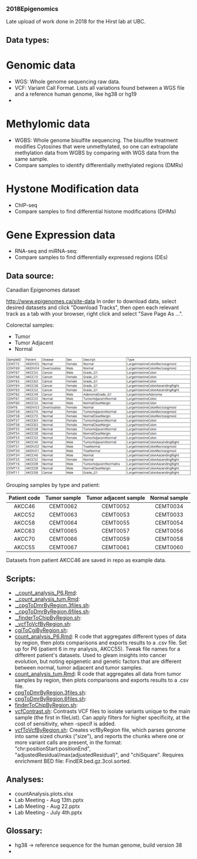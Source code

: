 ### 2018Epigenomics
Late upload of work done in 2018 for the Hirst lab at UBC.

## Data types:
# Genomic data
- WGS: Whole genome sequencing raw data.
- VCF: Variant Call Format. Lists all variations found between a WGS file and a reference human genome, like hg38 or hg19
- 

# Methylomic data 
- WGBS: Whole genome bisulfite sequencing. The bisulfite treatment modifies Cytosines that were unmethylated, so one can extrapolate methylation data from WGBS by comparing with WGS data from the same sample.
- Compare samples to identify differentially methylated regions (DMRs)

# Hystone Modification data
- ChIP-seq 
- Compare samples to find differential histone modifications (DHMs)


# Gene Expression data
- RNA-seq and miRNA-seq: 
- Compare samples to find differentially expressed regions (DEs)


## Data source:
Canadian Epigenomes dataset

http://www.epigenomes.ca/site-data
In order to download data, select desired datasets and click "Download Tracks", then open each relevant track as a tab with your browser, right click and select "Save Page As ...".

Colorectal samples:
- Tumor
- Tumor Adjacent
- Normal

![image](https://github.com/GiulioSP/2018Epigenomics/blob/main/new_files/data_breakdown.png)

Grouping samples by type and patient:

| Patient code | Tumor sample | Tumor adjacent sample | Normal sample |
| :----: | :----: | :----: | :----: |
| AKCC46 | CEMT0062 | CEMT0052 | CEMT0034 | 
| AKCC52 | CEMT0063 | CEMT0053 | CEMT0033 | 
| AKCC58 | CEMT0064 | CEMT0055 | CEMT0054 | 
| AKCC63 | CEMT0065 | CEMT0057 | CEMT0056 | 
| AKCC70 | CEMT0066 | CEMT0059 | CEMT0058 | 
| AKCC55 | CEMT0067 | CEMT0061 | CEMT0060 | 

Datasets from patient AKCC46 are saved in repo as example data.

## Scripts:
- [._count_analysis_P6.Rmd](https://github.com/GiulioSP/2018Epigenomics/blob/main/._count_analysis_P6.Rmd):
- [._count_analysis_tum.Rmd](https://github.com/GiulioSP/2018Epigenomics/blob/main/._count_analysis_tum.Rmd):
- [._cpgToDmrByRegion.3files.sh](https://github.com/GiulioSP/2018Epigenomics/blob/main/._cpgToDmrByRegion.3files.sh):
- [._cpgToDmrByRegion.6files.sh](https://github.com/GiulioSP/2018Epigenomics/blob/main/._cpgToDmrByRegion.6files.sh):
- [._finderToChipByRegion.sh](https://github.com/GiulioSP/2018Epigenomics/blob/main/._finderToChipByRegion.sh):
- [._vcfToVcfByRegion.sh](https://github.com/GiulioSP/2018Epigenomics/blob/main/._vcfToVcfByRegion.sh):
- [cgiToCgiByRegion.sh](https://github.com/GiulioSP/2018Epigenomics/blob/main/cgiToCgiByRegion.sh):
- [count_analysis_P6.Rmd](https://github.com/GiulioSP/2018Epigenomics/blob/main/count_analysis_P6.Rmd): R code that aggregates different types of data by region, then plots comparisons and exports results to a .csv file. Set up for P6 (patient 6 in my analysis, AKCC55). Tweak file names for a different patient's datasets. Used to gleam insights into cancer evolution, but noting epigenetic and genetic factors that are different between normal, tumor adjacent and tumor samples.
- [count_analysis_tum.Rmd](https://github.com/GiulioSP/2018Epigenomics/blob/main/count_analysis_tum.Rmd): R code that aggregates all data from tumor samples by region, then plots comparisons and exports results to a .csv file. 
- [cpgToDmrByRegion.3files.sh](https://github.com/GiulioSP/2018Epigenomics/blob/main/cpgToDmrByRegion.3files.sh):
- [cpgToDmrByRegion.6files.sh](https://github.com/GiulioSP/2018Epigenomics/blob/main/cpgToDmrByRegion.6files.sh):
- [finderToChipByRegion.sh](https://github.com/GiulioSP/2018Epigenomics/blob/main/finderToChipByRegion.sh):
- [vcfContrast.sh](https://github.com/GiulioSP/2018Epigenomics/blob/main/vcfContrast.sh): Contrasts VCF files to isolate variants unique to the main sample (the first in fileList). Can apply filters for higher specificity, at the cost of sensitivity, when -specif is added.
- [vcfToVcfByRegion.sh](https://github.com/GiulioSP/2018Epigenomics/blob/main/vcfToVcfByRegion.sh): Creates vcfByRegion file, which parses genome into same sized chunks ("size"), and reports the chunks where one or more variant calls are present, in the format: "chr:positionStart:positionEnd",  "adjustedResidual/max(adjustedResidual)", and "chiSquare". Requires enrichment BED file: FindER.bed.gz.3col.sorted.


## Analyses:
- countAnalysis.plots.xlsx 
- Lab Meeting - Aug 13th.pptx
- Lab Meeting - Aug 22.pptx
- Lab Meeting - July 4th.pptx


## Glossary:
- hg38 -> reference sequence for the human genome, build version 38
- 
